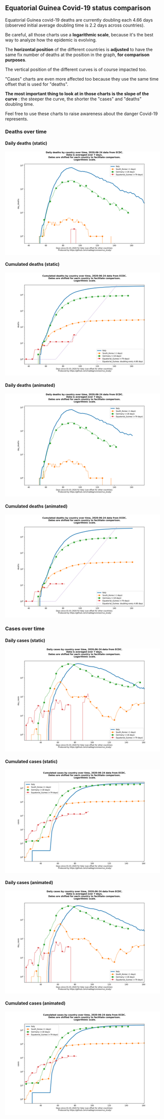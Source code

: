 ## Equatorial Guinea Covid-19 status comparison 

Equatorial Guinea covid-19 deaths are currently doubling each 4.66 days (observed initial average doubling time is 2.2 days across countries).



Be careful, all those charts use a **logarithmic scale**, because it's the best way to analyze how the epidemic is evolving.
 
The **horizontal position** of the different countries is **adjusted** to have the same fix number of deaths at the position in the graph, **for comparison purposes**.

The vertical position of the different curves is of course impacted too.

"Cases" charts are even more affected too because they use the same time offset that is used for "deaths".

**The most important thing to look at in those charts is the slope of the curve** : the steeper the curve, the shorter the "cases" and "deaths" doubling time.

Feel free to use these charts to raise awareness about the danger Covid-19 represents. 


 
### Deaths over time
 
#### Daily deaths (static)
![Equatorial Guinea covid-19 daily deaths static chart](https://raw.githubusercontent.com/madlag/coronavirus_study/master/notebooks/graphs/2020-06-24/countries/Equatorial_Guinea/2020-06-24_Equatorial_Guinea_day_deaths.png "Equatorial Guinea covid-19 day_deaths static chart")   
 
#### Cumulated deaths (static)
![Equatorial Guinea covid-19 cumulated deaths static chart](https://raw.githubusercontent.com/madlag/coronavirus_study/master/notebooks/graphs/2020-06-24/countries/Equatorial_Guinea/2020-06-24_Equatorial_Guinea_deaths.png "Equatorial Guinea covid-19 deaths static chart")   
 
#### Daily deaths (animated)
![Equatorial Guinea covid-19 daily deaths animated chart](https://raw.githubusercontent.com/madlag/coronavirus_study/master/notebooks/graphs/2020-06-24/countries/Equatorial_Guinea/2020-06-24_Equatorial_Guinea_day_deaths.gif "Equatorial Guinea covid-19 day_deaths animated chart")   
 
#### Cumulated deaths (animated)
![Equatorial Guinea covid-19 cumulated deaths animated chart](https://raw.githubusercontent.com/madlag/coronavirus_study/master/notebooks/graphs/2020-06-24/countries/Equatorial_Guinea/2020-06-24_Equatorial_Guinea_deaths.gif "Equatorial Guinea covid-19 deaths animated chart")   

 
### Cases over time
 
#### Daily cases (static)
![Equatorial Guinea covid-19 daily cases static chart](https://raw.githubusercontent.com/madlag/coronavirus_study/master/notebooks/graphs/2020-06-24/countries/Equatorial_Guinea/2020-06-24_Equatorial_Guinea_day_cases.png "Equatorial Guinea covid-19 day_cases static chart")   
 
#### Cumulated cases (static)
![Equatorial Guinea covid-19 cumulated cases static chart](https://raw.githubusercontent.com/madlag/coronavirus_study/master/notebooks/graphs/2020-06-24/countries/Equatorial_Guinea/2020-06-24_Equatorial_Guinea_cases.png "Equatorial Guinea covid-19 cases static chart")   
 
#### Daily cases (animated)
![Equatorial Guinea covid-19 daily cases animated chart](https://raw.githubusercontent.com/madlag/coronavirus_study/master/notebooks/graphs/2020-06-24/countries/Equatorial_Guinea/2020-06-24_Equatorial_Guinea_day_cases.gif "Equatorial Guinea covid-19 day_cases animated chart")   
 
#### Cumulated cases (animated)
![Equatorial Guinea covid-19 cumulated cases animated chart](https://raw.githubusercontent.com/madlag/coronavirus_study/master/notebooks/graphs/2020-06-24/countries/Equatorial_Guinea/2020-06-24_Equatorial_Guinea_cases.gif "Equatorial Guinea covid-19 cases animated chart")   

